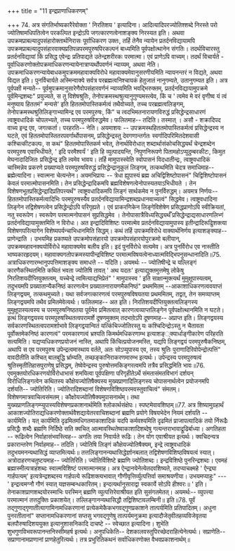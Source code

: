 +++
title = "11 इन्द्रप्राणाधिकरणम्"

+++
74. अत्र संगतिर्भाष्यकारैरेवोक्ता ' निरतिशय ' इत्यादिना। आदित्यादिपरज्योतिश्शब्दे निरस्ते परो ज्योतिषामधिपतित्वेन परकल्पित इन्द्रोऽपि जगत्कारणत्वेनाशङ्क्य निरस्यत इति। अथवा उपक्रमप्राबल्यादुपसंहारोक्तार्थनिरासः पूर्वाधिकरण उक्तः, तर्हि तेनैव न्यायेन प्रतर्दनविद्यायामपि उपक्रमप्राबल्यादुपसंहारवाक्यप्रतिपन्नपरमपुरुषपिरकल्पनं बाध्यमिति पूर्वपक्षोत्थानेन संगतिः। तदर्थविचारस्तु प्रतर्दनविद्यायां किं प्रसिद्ध एवेन्द्रः प्रतिपाद्यते उतेन्द्रशरीरकः परमात्मा। एवं प्राणेऽपि वाच्यम्। तदर्थं विचार्यते - पूर्वाधिकरणोक्तोपक्रमाधिकरणन्यायेनात्राप्यर्थोपवर्णनं न्याय्यम्, अथवा नेति। उपक्रमाधिकरणन्यायेबाधकमुपक्रममहावाक्यविरोधे महावाक्यमेवानुसरणीयमिति न्यायनन्तरं न विद्यते, अथवा विद्यत इति। पुनर्विचार्यते अस्मिन्वाक्ये सर्वत्र परब्रह्मत्वनिश्चायकं हेतुजातं नानुगम्यते, उतानुगम्यत इति। अत्र पूर्वपक्षी मन्यते-- पूर्वमुपक्रमानुसारेणैवोपसंहारवर्णनं न्याय्यमिति भवद्भिरुक्तम्, प्रतर्दनविद्यायामुपक्रमे पूर्वमिन्द्रशब्दः" प्रयुज्यते, स तु विशेषश्रुतिः, तेनोपक्रमस्थश्रुत्यानुगुण्यमस्त्येव, किं च ' त्वमेव मे वरं वृणीष्व यं त्वं मनुष्याय हिततमं" मन्यसे' इति हिततमोपास्तिकर्मत्वं तथैवोच्यते, तच्च परब्रह्मत्वलिङ्गम्, तेनोपक्रमस्थश्रुतिलिङ्गाभ्यामिन्द्र एव परमपुरुषः, किं" च त्वदभिमतनारायणविरुद्धं प्रसिद्धेन्द्रसाधारणं त्वाष्ट्रवधादिकं चोपलभ्यते, तच्च परमपुरुषविरुद्धमेव। फलितमाह-- तदिति। तस्मात् । असौ - शक्रादिपद वाच्य इन्द्र एव, जगत्कर्ता। परहरति-- नेति। अयमाशयः -- उपक्रमस्थहिततमोपास्तिकर्मत्वं प्रसिद्धेन्द्रस्य न घटते, एवं हिततमोपास्तितरपवर्गार्थोपासनम्, प्रसिद्धेन्द्रस्तु देवगणान्तर्गतः स्वर्गादिपरिमितदेशवासी कश्चित्कीटकल्पः, स कथं" हिततमोपास्तिकर्म भवेत्, तेनार्थविरोधात् शब्दार्थासंकोचसिद्ध्यर्थं चेन्द्रशब्देन परमपुरुष एवाभिधीयते, ' इदि परमैश्वर्यं ' इति हि व्युत्पादयन्ति, निपुणनिरूपणे पितामहोऽप्युदुम्बरकीटः, किमुत मेघनादादिजितः प्रसिद्धेन्द्र इति त्वमेव भावय। तर्हि मामुपास्स्वेति स्वोपासनं विदधातीन्द्रः, त्वाष्ट्रवधादिकं चास्मिन्नेव प्रकरणे प्रख्याप्यते परमपुरुषविरुद्धं प्रसिद्धेन्द्रानुकूलं लिङ्गम्, तत्कथमिति चेदत्र समाधिमाह-- ब्रह्मेत्यादिना। स्वात्मना चेत्यन्तेन। अयमभिप्रायः -- त्रेधा ह्युपास्यं ब्रह्म अचिद्विशिष्टोपासनं" चिद्विशिष्टोपासनं केवलं परमात्मोपासनमिति। तेन प्रसिद्धेन्द्रादिकमपि ब्रह्मविशेषणत्वेनोपास्यतयाऽभिधीयते । तेन विशेषणभूतप्रसिद्धेन्द्रादिप्रतिपत्त्यर्थं" त्वाष्ट्रवधादिकमपि लिङ्गं सार्थकमेव न पुनर्विरुद्धम्। अयमत्र निर्णयः-- हिततमोपास्तिकर्मत्वादिभिः परमपुरुषस्यैव प्रतर्दनविद्यायामिन्द्रशब्दप्रधानवाच्यत्वं" सिद्धमेव। त्वाष्ट्रवधादिना लिङ्गेन तद्विशेषणत्वेन प्रसिद्धेन्द्रोऽपि परिगृह्यते । एवं प्राकरणिकेन लिङ्गेविशेषेण प्रसिद्धप्राणोऽपि स्वीक्रियतां, नतु स्वरूपेण। स्वरूपेण परमात्मनोपासनं सुप्रसिद्धमेव । तेनोपासात्रैविध्यसिद्ध्यर्थँ प्रसिद्धेन्द्राद्यसाधारणलिभ्गं प्रतर्दनविद्यायामुक्तमिति न विरोधः। अत इन्द्रादिविशिष्टः परमात्मेव प्रतर्दनविद्यायामुपास्य इतीन्द्रादिरूढुिशक्त्या विशेषणपरित्यागेन विशेष्यपर्यन्चाभिधानमिति सिद्धम्। कथं तर्हि उपक्रमविरोधे वाक्यार्थनिर्णय इत्याशङ्क्याह-- प्राणेन्द्राति । उभयमिह प्रकाष्यते उपक्रमोपसंहारयो उपक्रमोपसंहारयोपुरक्रमो बलीयान्, उपक्रममहावनक्ययोर्विरोधे महावाक्यमेव बलीय इति। इदं पुनर्विरोधे सत्यमेव। अत्र पुनर्विरोध एव नास्तीति भाष्यकारहृदयम्। महावाक्यगतोपक्रमस्यापीन्द्रविशिष्ट परमात्मविषयत्वेनाध्यात्मविद्भिपनुसन्धानादिति॥75. अत्राधिकरणारम्भानुपपत्तिमाशङ्क्य समाधत्ते -- यदिति। अयमर्थः -- ज्योतिषीन्द्रे च यल्लिङ्गं कारणैकस्थितमिति कथितं भवता ज्योतिषि तावत् ' अथ यदतः' इत्याद्युक्तमुत्तमेषु लोकेषु निरतिशयदीप्तियुक्तत्वम्, यच्चेन्द्रे त्वमित्याद्यभिप्रेतं" ' मामुपास्स्व ' इति साक्षान्मुक्त्यर्थं मुमुक्षूपास्यत्वम्, तदुभयमपि प्रख्यातान्यैकनिष्ठं कारणत्वेन प्रख्यातनारायणमैकनिष्ठं" प्रथममितम् --आकाशाधिकरणत्ववयाप्तं लिङ्गद्वयम्, तत्कथमुच्यते। यथा सर्वजगत्कारणत्वं परमपुरुषविषयतया प्रथममितम्, तद्वत्, तेन समव्याप्तम् लिङ्गद्वयमपि तथैव प्रमितमेवेत्यर्थः। फलितमाह-- अत इति। निरतिशयदीप्तियुक्तत्वलिङ्गस्य मुमुक्षूपास्यत्वस्य च परमपुरुषनिष्ठतया पूर्वमेव प्रमितत्वात् कारणत्वव्याप्तलिङ्गेन पूर्वपक्षोत्थानमिति न घटते। इत्थं लिङ्गद्वयस्य परमपुरुषस्थितत्वपरामर्शे दूषणमुक्तम् तदभावे़ऽपि दूषणमाह-- अप्राप्त इति। लिङ्गद्वयस्य सर्वकारणस्थितत्वपरामर्शाभावे लिङ्गद्वयान्वितं यत्किंचिज्जोतिरस्तु यः कश्चिदिन्द्रोऽस्तु न चैतावता पूर्वोक्तमेकनिष्ठं कारणत्वं" परमकारणत्वं भ्रश्यति किमर्थमधिकरणाम्भ इत्याशङ््क्यार्धाङ्गीकारेण परिहरति सत्यमिति। यद्यप्यधिकरणप्रयोजनं नास्ति, अथापि किंचित्प्रयोजनमस्ति, यद्यपि लिङ्गद्वयं परमपुरुषैकनिष्ठम्, अथापि स एव परमपुरुष उपेन्द्रत्वमास्थाय वर्तते, अतः सोऽप्युपास्य एव, तस्य श्रुतिः पुराणादिरिवोपेन्द्रोत्पत्तिं" वावदीतीति कश्चित् बालबुद्धि र्भ्राम्यति, तच्छङ्कानिराकरणमारम्भ इत्यर्थः। उपेन्द्रस्य परमपुरुषत्वं श्रुतिस्मृतीतिहासपुराणेषु प्रसिद्धम्, तेष्वेवेन्द्रस्य पुरुषोत्तमकिङ्गरत्वमपि तत्रैव प्रसिद्धमिति भावः॥76. एवमुक्तयोरधिकरणयोर्विरोधाभासं शमयित्वा पूर्वपक्षिणा परिगृहीतेऽर्थे संमतासंमतविभागं दर्शयन् विरोधिलिङ्गत्वेन कथितस्य कौक्षेयज्योतिषैक्यस्य मुख्यप्राणादिलिङ्गस्य चोपासनार्थत्वेन प्रयोजनमपि दर्शयति-- ज्योतिरिति। ज्योतिरादिशब्दानां विशेषणविशिष्ठपरमवस्तुवाचित्वं" संमतम्। विशेषणमात्रवाचित्वसंमतम्। कौक्षोयज्योतिषैक्यमुपासनार्थम्। तथा मुख्यप्राणलिङ्गम्प्युपास्यविशेषणप्रकाशनार्थमिति श्लोकार्थसंक्षेपः। स्पष्टमेवावशिष्ठम्॥77. अत्र शिष्यामुग्रहार्थं आकाशज्योतिराद्यधिकरणोक्तार्थवैशद्यायेतरवाचिशब्दानां ब्रह्मणि प्रयोगे विषयभेदेन नियमं दर्शयति -- कार्यमिति। यत् कार्यमिति दृढमितमधिगतमाकाशादिकं यदपि कर्मवश्यमिति दृढमितं प्राजापत्यादिकं तयो र्निरूढैः प्रसिद्धैः शब्दैः ब्रह्मणि निर्दिष्ठे सति क्वचित् आत्मावस्थितेष्वाकाशादिशब्देषु गत्यन्तराभावाद्रूढिर्बाध्या। अगतिहता -- रूढित्वेन निर्वाहासंभवस्त्विह-- अगतिः तया निवार्यते रूढिः। तेन योग एवाश्रीयत इत्यर्थः। क्वचिदन्यत्र प्रकारान्तरेण निर्वाहमाह-- तदिति। ज्योतिषि लिङ्गं कौक्षेयज्योतिषैक्यम्, इन्द्रे त्वाष्ट्रवधादिकं तदुभयमनन्यथासिद्धं व्याप्तमित्यर्थः॥ तत्तलिङ्गानन्यथासिद्धेर्ज्ञानबलात् तद्विशेषणविशिष्ठविषयत्वं स्यात्। अत्रोदाहरणचतुष्टयमाह-- ज्योतिरिति। ज्योतिर्विशिष्टे ब्रह्मणि ज्योतिशब्दः। इन्द्रविशिष्ठे पुनरिन्द्रशब्दः। एवमहं ब्रह्मास्मीत्यत्राहंशब्दः स्वात्मविशिष्टं परमात्मानमाह। अत्र ऐन्द्रानयेनेत्येतदवशिष्यते, तदप्याचक्ष्महे ' ऐन्द्र्या गार्हपत्यम्' इत्यत्रेन्द्रशब्दस्य गार्हपत्ये रूढिशक्त्यभावात् गौणीवृत्तिर्व्युत्पत्तिर्वा समाश्रयणीया। उभयमप्याहुः" --- ' इन्द्रत्वमग्नौ गौणं स्यात् यज्ञसम्बन्धकारितम्। इन्दत्यर्थानुसाराद्वा स्वकार्ये सोऽपि हीश्वरः॥ ' इति। तेनाकाशप्राणशब्दयोरस्माभिः परस्मिन् ब्रह्मणि व्युत्पत्तिरेवाश्रीयत इति सुसंगतमेतत्। अयमर्थः-- व्युपत्त्या परमात्मानं तत्तदुक्तिः प्रकाशयेत्। तल्लिङ्गानन्यथासिद्धौ तद्विशिष्टावलम्बिनी॥ इति॥78. पूर्वं तद्गुणाद्गृणातीत्यागामिनामधिकरणानां प्रत्येकमेकैकभगवद्गुणप्रकाशने तात्पर्यमिति प्रतिपादितम्। अधुना पुनरतीतानां" सप्तानामधिकरणानां सप्तसु भगवद्गुणेषु तात्पर्यमनुक्रमा इत्यादौजेतृवीतहव्यविजेवृतया बलपौरुषादिशययुक्त इत्यानुशासनिकादि दाचष्टे -- स्वेच्छात इत्यादिना। शुभेति शुभगुणविभवरूपानन्तनिस्सीमहर्ष इत्यर्थः। अनुपधिकेति-- देशकालवस्तुपिरच्छेदराहित्येनेत्यर्थः। सप्राणेति-- सप्राणानामप्राणानां प्राणहेतुरित्यर्थः। तत्र प्रभुरितिकथनं सर्वाधिकरणोक्त वैभवप्रकाशनार्थम्॥